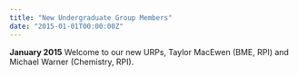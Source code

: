```yaml
---
title: "New Undergraduate Group Members"
date: "2015-01-01T00:00:00Z"
---
```

**January 2015** Welcome to our new URPs, Taylor MacEwen (BME, RPI) and Michael Warner (Chemistry, RPI).